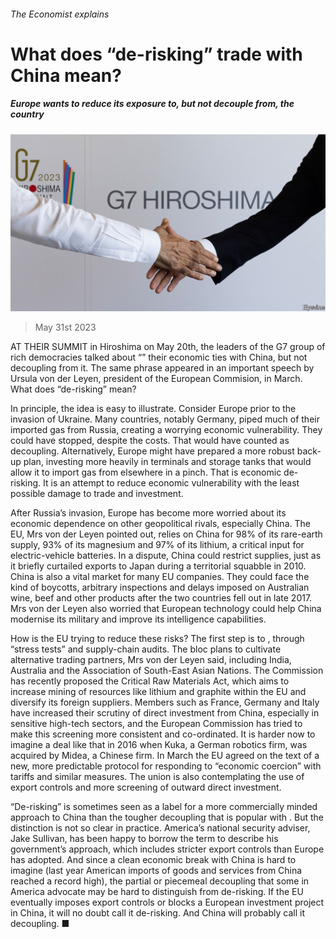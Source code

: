 ###### The Economist explains

# What does “de-risking” trade with China mean? 

##### Europe wants to reduce its exposure to, but not decouple from, the country 

![image](images/20230603_BLP503.jpg) 

> May 31st 2023 

AT THEIR SUMMIT in Hiroshima on May 20th, the leaders of the G7 group of rich democracies talked about “” their economic ties with China, but not decoupling from it. The same phrase appeared in an important speech by Ursula von der Leyen, president of the European Commision, in March. What does “de-risking” mean? 

In principle, the idea is easy to illustrate. Consider Europe prior to the invasion of Ukraine. Many countries, notably Germany, piped much of their imported gas from Russia, creating a worrying economic vulnerability. They could have stopped, despite the costs. That would have counted as decoupling. Alternatively, Europe might have prepared a more robust back-up plan, investing more heavily in terminals and storage tanks that would allow it to import gas from elsewhere in a pinch. That is economic de-risking. It is an attempt to reduce economic vulnerability with the least possible damage to trade and investment.

After Russia’s invasion, Europe has become more worried about its economic dependence on other geopolitical rivals, especially China. The EU, Mrs von der Leyen pointed out, relies on China for 98% of its rare-earth supply, 93% of its magnesium and 97% of its lithium, a critical input for electric-vehicle batteries. In a dispute, China could restrict supplies, just as it briefly curtailed exports to Japan during a territorial squabble in 2010. China is also a vital market for many EU companies. They could face the kind of boycotts, arbitrary inspections and delays imposed on Australian wine, beef and other products after the two countries fell out in late 2017. Mrs von der Leyen also worried that European technology could help China modernise its military and improve its intelligence capabilities.

How is the EU trying to reduce these risks? The first step is to , through “stress tests” and supply-chain audits. The bloc plans to cultivate alternative trading partners, Mrs von der Leyen said, including India, Australia and the Association of South-East Asian Nations. The Commission has recently proposed the Critical Raw Materials Act, which aims to increase mining of resources like lithium and graphite within the EU and diversify its foreign suppliers. Members such as France, Germany and Italy have increased their scrutiny of direct investment from China, especially in sensitive high-tech sectors, and the European Commission has tried to make this screening more consistent and co-ordinated. It is harder now to imagine a deal like that in 2016 when Kuka, a German robotics firm, was acquired by Midea, a Chinese firm. In March the EU agreed on the text of a new, more predictable protocol for responding to “economic coercion” with tariffs and similar measures. The union is also contemplating the use of export controls and more screening of outward direct investment. 

“De-risking” is sometimes seen as a label for a more commercially minded approach to China than the tougher decoupling that is popular with . But the distinction is not so clear in practice. America’s national security adviser, Jake Sullivan, has been happy to borrow the term to describe his government’s approach, which includes stricter export controls than Europe has adopted. And since a clean economic break with China is hard to imagine (last year American imports of goods and services from China reached a record high), the partial or piecemeal decoupling that some in America advocate may be hard to distinguish from de-risking. If the EU eventually imposes export controls or blocks a European investment project in China, it will no doubt call it de-risking. And China will probably call it decoupling. ■

